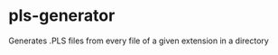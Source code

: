 pls-generator
=============

Generates .PLS files from every file of a given extension in a directory
